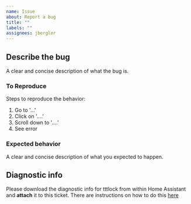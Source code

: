 ```yaml
---
name: Issue
about: Report a bug
title: ""
labels: ""
assignees: jbergler
---
```


## Describe the bug

A clear and concise description of what the bug is.

### To Reproduce

Steps to reproduce the behavior:

1. Go to '...'
2. Click on '....'
3. Scroll down to '....'
4. See error

### Expected behavior

A clear and concise description of what you expected to happen.

## Diagnostic info

Please download the diagnostic info for tttlock from within Home Assistant and **attach** it to this ticket.
There are instructions on how to do this [here](https://www.home-assistant.io/integrations/diagnostics/)
